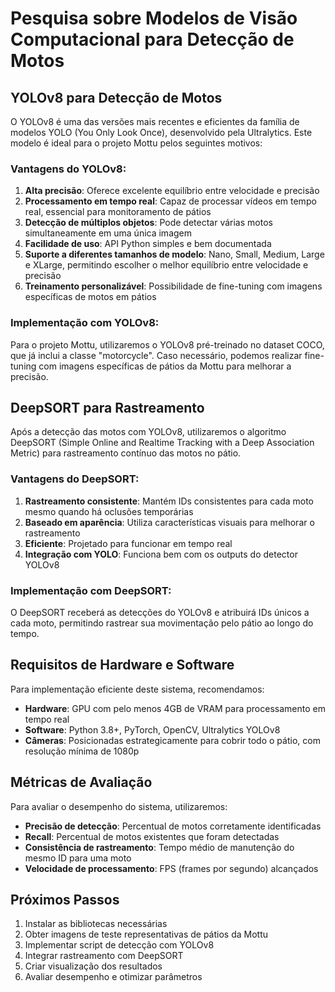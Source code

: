 # Pesquisa sobre Modelos de Visão Computacional para Detecção de Motos

## YOLOv8 para Detecção de Motos

O YOLOv8 é uma das versões mais recentes e eficientes da família de modelos YOLO (You Only Look Once), desenvolvido pela Ultralytics. Este modelo é ideal para o projeto Mottu pelos seguintes motivos:

### Vantagens do YOLOv8:

1. **Alta precisão**: Oferece excelente equilíbrio entre velocidade e precisão
2. **Processamento em tempo real**: Capaz de processar vídeos em tempo real, essencial para monitoramento de pátios
3. **Detecção de múltiplos objetos**: Pode detectar várias motos simultaneamente em uma única imagem
4. **Facilidade de uso**: API Python simples e bem documentada
5. **Suporte a diferentes tamanhos de modelo**: Nano, Small, Medium, Large e XLarge, permitindo escolher o melhor equilíbrio entre velocidade e precisão
6. **Treinamento personalizável**: Possibilidade de fine-tuning com imagens específicas de motos em pátios

### Implementação com YOLOv8:

Para o projeto Mottu, utilizaremos o YOLOv8 pré-treinado no dataset COCO, que já inclui a classe "motorcycle". Caso necessário, podemos realizar fine-tuning com imagens específicas de pátios da Mottu para melhorar a precisão.

## DeepSORT para Rastreamento

Após a detecção das motos com YOLOv8, utilizaremos o algoritmo DeepSORT (Simple Online and Realtime Tracking with a Deep Association Metric) para rastreamento contínuo das motos no pátio.

### Vantagens do DeepSORT:

1. **Rastreamento consistente**: Mantém IDs consistentes para cada moto mesmo quando há oclusões temporárias
2. **Baseado em aparência**: Utiliza características visuais para melhorar o rastreamento
3. **Eficiente**: Projetado para funcionar em tempo real
4. **Integração com YOLO**: Funciona bem com os outputs do detector YOLOv8

### Implementação com DeepSORT:

O DeepSORT receberá as detecções do YOLOv8 e atribuirá IDs únicos a cada moto, permitindo rastrear sua movimentação pelo pátio ao longo do tempo.

## Requisitos de Hardware e Software

Para implementação eficiente deste sistema, recomendamos:

- **Hardware**: GPU com pelo menos 4GB de VRAM para processamento em tempo real
- **Software**: Python 3.8+, PyTorch, OpenCV, Ultralytics YOLOv8
- **Câmeras**: Posicionadas estrategicamente para cobrir todo o pátio, com resolução mínima de 1080p

## Métricas de Avaliação

Para avaliar o desempenho do sistema, utilizaremos:

- **Precisão de detecção**: Percentual de motos corretamente identificadas
- **Recall**: Percentual de motos existentes que foram detectadas
- **Consistência de rastreamento**: Tempo médio de manutenção do mesmo ID para uma moto
- **Velocidade de processamento**: FPS (frames por segundo) alcançados

## Próximos Passos

1. Instalar as bibliotecas necessárias
2. Obter imagens de teste representativas de pátios da Mottu
3. Implementar script de detecção com YOLOv8
4. Integrar rastreamento com DeepSORT
5. Criar visualização dos resultados
6. Avaliar desempenho e otimizar parâmetros
